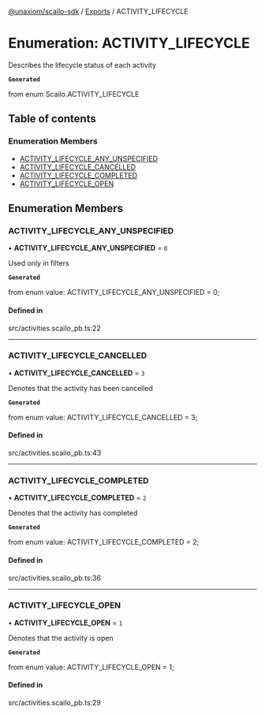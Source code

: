 [@unaxiom/scailo-sdk](../README.md) / [Exports](../modules.md) / ACTIVITY\_LIFECYCLE

# Enumeration: ACTIVITY\_LIFECYCLE

Describes the lifecycle status of each activity

**`Generated`**

from enum Scailo.ACTIVITY_LIFECYCLE

## Table of contents

### Enumeration Members

- [ACTIVITY\_LIFECYCLE\_ANY\_UNSPECIFIED](ACTIVITY_LIFECYCLE.md#activity_lifecycle_any_unspecified)
- [ACTIVITY\_LIFECYCLE\_CANCELLED](ACTIVITY_LIFECYCLE.md#activity_lifecycle_cancelled)
- [ACTIVITY\_LIFECYCLE\_COMPLETED](ACTIVITY_LIFECYCLE.md#activity_lifecycle_completed)
- [ACTIVITY\_LIFECYCLE\_OPEN](ACTIVITY_LIFECYCLE.md#activity_lifecycle_open)

## Enumeration Members

### ACTIVITY\_LIFECYCLE\_ANY\_UNSPECIFIED

• **ACTIVITY\_LIFECYCLE\_ANY\_UNSPECIFIED** = ``0``

Used only in filters

**`Generated`**

from enum value: ACTIVITY_LIFECYCLE_ANY_UNSPECIFIED = 0;

#### Defined in

src/activities.scailo_pb.ts:22

___

### ACTIVITY\_LIFECYCLE\_CANCELLED

• **ACTIVITY\_LIFECYCLE\_CANCELLED** = ``3``

Denotes that the activity has been cancelled

**`Generated`**

from enum value: ACTIVITY_LIFECYCLE_CANCELLED = 3;

#### Defined in

src/activities.scailo_pb.ts:43

___

### ACTIVITY\_LIFECYCLE\_COMPLETED

• **ACTIVITY\_LIFECYCLE\_COMPLETED** = ``2``

Denotes that the activity has completed

**`Generated`**

from enum value: ACTIVITY_LIFECYCLE_COMPLETED = 2;

#### Defined in

src/activities.scailo_pb.ts:36

___

### ACTIVITY\_LIFECYCLE\_OPEN

• **ACTIVITY\_LIFECYCLE\_OPEN** = ``1``

Denotes that the activity is open

**`Generated`**

from enum value: ACTIVITY_LIFECYCLE_OPEN = 1;

#### Defined in

src/activities.scailo_pb.ts:29
